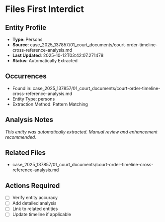 # Files First Interdict

## Entity Profile
- **Type**: Persons
- **Source**: case_2025_137857/01_court_documents/court-order-timeline-cross-reference-analysis.md
- **Last Updated**: 2025-10-12T03:42:07.271478
- **Status**: Automatically Extracted

## Occurrences
- Found in: case_2025_137857/01_court_documents/court-order-timeline-cross-reference-analysis.md
- Entity Type: persons
- Extraction Method: Pattern Matching

## Analysis Notes
*This entity was automatically extracted. Manual review and enhancement recommended.*

## Related Files
- case_2025_137857/01_court_documents/court-order-timeline-cross-reference-analysis.md

## Actions Required
- [ ] Verify entity accuracy
- [ ] Add detailed analysis
- [ ] Link to related entities
- [ ] Update timeline if applicable
